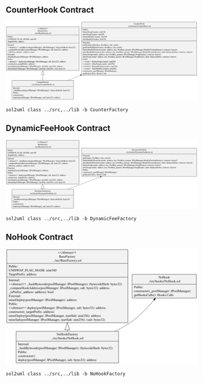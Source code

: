 
## CounterHook Contract

![CounterHook Contract](../../docs/CounterFactory.svg)

```
sol2uml class ../src,../lib -b CounterFactory
```

## DynamicFeeHook Contract

![DynamicFeeHook Contract](../../docs/DynamicFeeFactory.svg)

```
sol2uml class ../src,../lib -b DynamicFeeFactory
```

## NoHook Contract

![NoHook Contract](../../docs/NoHookFactory.svg)

```
sol2uml class ../src,../lib -b NoHookFactory
```


